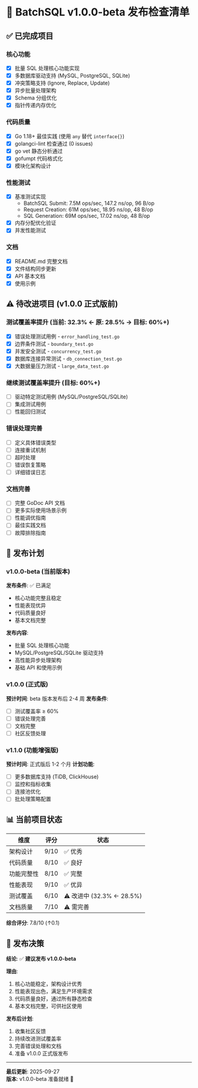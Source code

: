 # 🚀 BatchSQL v1.0.0-beta 发布检查清单

## ✅ 已完成项目

### 核心功能
- [x] 批量 SQL 处理核心功能实现
- [x] 多数据库驱动支持 (MySQL, PostgreSQL, SQLite)
- [x] 冲突策略支持 (Ignore, Replace, Update)
- [x] 异步批量处理架构
- [x] Schema 分组优化
- [x] 指针传递内存优化

### 代码质量
- [x] Go 1.18+ 最佳实践 (使用 `any` 替代 `interface{}`)
- [x] golangci-lint 检查通过 (0 issues)
- [x] go vet 静态分析通过
- [x] gofumpt 代码格式化
- [x] 模块化架构设计

### 性能测试
- [x] 基准测试实现
  - BatchSQL Submit: 7.5M ops/sec, 147.2 ns/op, 96 B/op
  - Request Creation: 61M ops/sec, 18.95 ns/op, 48 B/op
  - SQL Generation: 69M ops/sec, 17.02 ns/op, 48 B/op
- [x] 内存分配优化验证
- [x] 并发性能测试

### 文档
- [x] README.md 完整文档
- [x] 文件结构同步更新
- [x] API 基本文档
- [x] 使用示例

## ⚠️ 待改进项目 (v1.0.0 正式版前)

### 测试覆盖率提升 (当前: 32.3% ← 原: 28.5% → 目标: 60%+)
- [x] 错误处理测试用例 - `error_handling_test.go`
- [x] 边界条件测试 - `boundary_test.go`  
- [x] 并发安全测试 - `concurrency_test.go`
- [x] 数据库连接异常测试 - `db_connection_test.go`
- [x] 大数据量压力测试 - `large_data_test.go`

### 继续测试覆盖率提升 (目标: 60%+)
- [ ] 驱动特定测试用例 (MySQL/PostgreSQL/SQLite)
- [ ] 集成测试用例
- [ ] 性能回归测试

### 错误处理完善
- [ ] 定义具体错误类型
- [ ] 连接重试机制
- [ ] 超时处理
- [ ] 错误恢复策略
- [ ] 详细错误日志

### 文档完善
- [ ] 完整 GoDoc API 文档
- [ ] 更多实际使用场景示例
- [ ] 性能调优指南
- [ ] 最佳实践文档
- [ ] 故障排除指南

## 🎯 发布计划

### v1.0.0-beta (当前版本)
**发布条件**: ✅ 已满足
- 核心功能完整且稳定
- 性能表现优异
- 代码质量良好
- 基本文档完整

**发布内容**:
- 批量 SQL 处理核心功能
- MySQL/PostgreSQL/SQLite 驱动支持
- 高性能异步处理架构
- 基础 API 和使用示例

### v1.0.0 (正式版)
**预计时间**: beta 版本发布后 2-4 周
**发布条件**:
- [ ] 测试覆盖率 ≥ 60%
- [ ] 错误处理完善
- [ ] 文档完整
- [ ] 社区反馈处理

### v1.1.0 (功能增强版)
**预计时间**: 正式版后 1-2 个月
**计划功能**:
- [ ] 更多数据库支持 (TiDB, ClickHouse)
- [ ] 监控和指标收集
- [ ] 连接池优化
- [ ] 批处理策略配置

## 📊 当前项目状态

| 维度 | 评分 | 状态 |
|------|------|------|
| 架构设计 | 9/10 | ✅ 优秀 |
| 代码质量 | 8/10 | ✅ 良好 |
| 功能完整性 | 8/10 | ✅ 完整 |
| 性能表现 | 9/10 | ✅ 优异 |
| 测试覆盖 | 6/10 | ⚠️ 改进中 (32.3% ← 28.5%) |
| 文档质量 | 7/10 | ⚠️ 需完善 |

**综合评分**: 7.8/10 (↑0.1)

## 🚀 发布决策

**结论**: ✅ **建议发布 v1.0.0-beta**

**理由**:
1. 核心功能稳定，架构设计优秀
2. 性能表现出色，满足生产环境需求
3. 代码质量良好，通过所有静态检查
4. 基本文档完整，可供社区使用

**发布后计划**:
1. 收集社区反馈
2. 持续改进测试覆盖率
3. 完善错误处理和文档
4. 准备 v1.0.0 正式版发布

---

**最后更新**: 2025-09-27  
**版本**: v1.0.0-beta 准备就绪 🎉